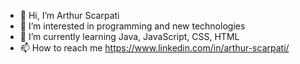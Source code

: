 - 👋 Hi, I’m Arthur Scarpati
- 👀 I’m interested in programming and new technologies
- 🌱 I’m currently learning Java, JavaScript, CSS, HTML 
- 📫 How to reach me https://www.linkedin.com/in/arthur-scarpati/
